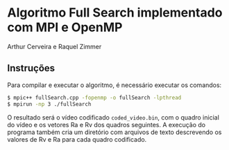 # Algoritmo Full Search implementado com MPI e OpenMP

Arthur Cerveira e Raquel Zimmer

## Instruções

Para compilar e executar o algoritmo, é necessário executar os comandos:

```bash
$ mpic++ fullSearch.cpp -fopenmp -o fullSearch -lpthread
$ mpirun -np 3 ./fullSearch
```

O resultado será o vídeo codificado `coded_video.bin`, com o quadro inicial do vídeo e os vetores Ra e Rv dos quadros seguintes. A execução do programa também cria um diretório com arquivos de texto descrevendo os valores de Rv e Ra para cada quadro codificado.